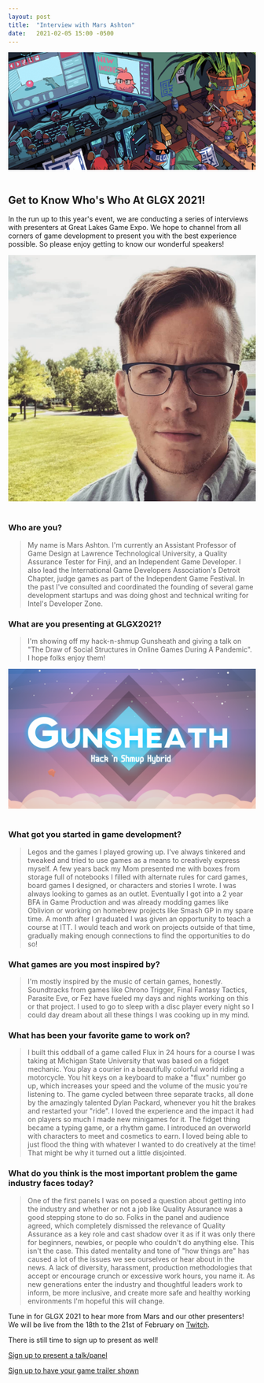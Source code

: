 ```yaml
---
layout: post
title:  "Interview with Mars Ashton"
date:   2021-02-05 15:00 -0500
---
```


<div style="text-align: center; width: 100%;">
<img src="/img/blog/interview-header.png"/>
</div>
<br>

Get to Know Who's Who At GLGX 2021!
-----------------------------------
In the run up to this year's event, we are conducting a series of interviews with presenters at Great Lakes Game Expo. We hope to channel from all corners of game development to present you with the best experience possible. So please enjoy getting to know our wonderful speakers!

<div style="text-align: center; width: 2 rem;">
<img src="/img/speakers/mars.png" />
</div>
<br>
<!--more-->

### Who are you?
> My name is Mars Ashton. I'm currently an Assistant Professor of Game Design at Lawrence Technological University, a Quality Assurance Tester for Finji, and an Independent Game Developer. I also lead the International Game Developers Association's Detroit Chapter, judge games as part of the Independent Game Festival. In the past I've consulted and coordinated the founding of several game development startups and was doing ghost and technical writing for Intel's Developer Zone. 

### What are you presenting at GLGX2021?
> I'm showing off my hack-n-shmup Gunsheath and giving a talk on "The Draw of Social Structures in Online Games During A Pandemic". I hope folks enjoy them!

<div style="text-align: center;">
<img src="/img/games/gunsheath.png" />
</div>
<br>

### What got you started in game development?
> Legos and the games I played growing up. I've always tinkered and tweaked and tried to use games as a means to creatively express myself. A few years back my Mom presented me with boxes from storage full of notebooks I filled with alternate rules for card games, board games I designed, or characters and stories I wrote. I was always looking to games as an outlet. Eventually I got into a 2 year BFA in Game Production and was already modding games like Oblivion or working on homebrew projects like Smash GP in my spare time. A month after I graduated I was given an opportunity to teach a course at ITT. I would teach and work on projects outside of that time, gradually making enough connections to find the opportunities to do so! 

### What games are you most inspired by?
> I'm mostly inspired by the music of certain games, honestly. Soundtracks from games like Chrono Trigger, Final Fantasy Tactics, Parasite Eve, or Fez have fueled my days and nights working on this or that project. I used to go to sleep with a disc player every night so I could day dream about all these things I was cooking up in my mind.

### What has been your favorite game to work on?
> I built this oddball of a game called Flux in 24 hours for a course I was taking at Michigan State University that was based on a fidget mechanic. You play a courier in a beautifully colorful world riding a motorcycle. You hit keys on a keyboard to make a "flux" number go up, which increases your speed and the volume of the music you're listening to. The game cycled between three separate tracks, all done by the amazingly talented Dylan Packard, whenever you hit the brakes and restarted your "ride". I loved the experience and the impact it had on players so much I made new minigames for it. The fidget thing became a typing game, or a rhythm game. I introduced an overworld with characters to meet and cosmetics to earn. I loved being able to just flood the thing with whatever I wanted to do creatively at the time! That might be why it turned out a little disjointed.

### What do you think is the most important problem the game industry faces today?
> One of the first panels I was on posed a question about getting into the industry and whether or not a job like Quality Assurance was a good stepping stone to do so. Folks in the panel and audience agreed, which completely dismissed the relevance of Quality Assurance as a key role and cast shadow over it as if it was only there for beginners, newbies, or people who couldn't do anything else. This isn't the case. This dated mentality and tone of "how things are" has caused a lot of the issues we see ourselves or hear about in the news. A lack of diversity, harassment, production methodologies that accept or encourage crunch or excessive work hours, you name it. As new generations enter the industry and thoughtful leaders work to inform, be more inclusive, and create more safe and healthy working environments I'm hopeful this will change.

Tune in for GLGX 2021 to hear more from Mars and our other presenters! We will be live from the 18th to the 21st of February on [Twitch](https://twitch.tv/glgexpo). 

There is still time to sign up to present as well! 

[Sign up to present a talk/panel](https://docs.google.com/forms/d/e/1FAIpQLSdeVNU7D5KBIcMN3dcX2OUMkFi4b2gANr2pUonc2EnzSeiUPw/viewform)

[Sign up to have your game trailer shown](https://docs.google.com/forms/d/e/1FAIpQLSe_knD0XFIm6ziTMWG8_aRhLJ8e7lv1aaKqRYf6Tj0KXPoR7A/viewform)
